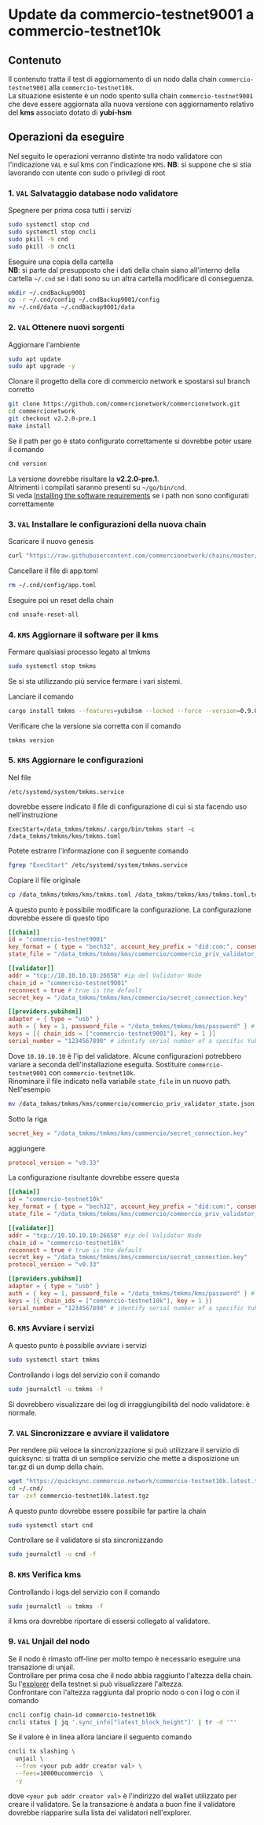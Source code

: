 # Update da commercio-testnet9001 a commercio-testnet10k

## Contenuto

Il contenuto tratta il test di aggiornamento di un nodo dalla chain `commercio-testnet9001` alla `commercio-testnet10k`.     
La situazione esistente è un nodo spento sulla chain `commercio-testnet9001` che deve essere aggiornata alla nuova versione con aggiornamento relativo del **kms** associato dotato di **yubi-hsm**


## Operazioni da eseguire

Nel seguito le operazioni verranno distinte tra nodo validatore con l'indicazione `VAL`  e sul kms con l'indicazione `KMS`.
**NB**: si suppone che si stia lavorando con utente con sudo o privilegi di root

### 1. `VAL` Salvataggio database nodo validatore

Spegnere per prima cosa tutti i servizi

```bash
sudo systemctl stop cnd
sudo systemctl stop cncli
sudo pkill -9 cnd
sudo pkill -9 cncli
```
Eseguire una copia della cartella      
**NB**: si parte dal presupposto che i dati della chain siano all'interno della cartella `~/.cnd` se i dati sono su un altra cartella modificare di conseguenza.

```bash
mkdir ~/.cndBackup9001
cp -r ~/.cnd/config ~/.cndBackup9001/config
mv ~/.cnd/data ~/.cndBackup9001/data
```

### 2. `VAL` Ottenere nuovi sorgenti

Aggiornare l'ambiente

```bash
sudo apt update
sudo apt upgrade -y
```

Clonare il progetto della core di commercio network e spostarsi sul branch corretto
```bash
git clone https://github.com/commercionetwork/commercionetwork.git
cd commercionetwork
git checkout v2.2.0-pre.1
make install
```

Se il path per go è stato configurato correttamente si dovrebbe poter usare il comando 

```bash
cnd version
```

La versione dovrebbe risultare la **v2.2.0-pre.1**.   
Altrimenti i compilati saranno presenti su `~/go/bin/cnd`.    
Si veda [Installing the software requirements](https://docs.commercio.network/nodes/full-node-installation.html#_1-installing-the-software-requirements) se i path non sono configurati correttamente

### 3. `VAL` Installare le configurazioni della nuova chain

Scaricare il nuovo genesis
```bash
curl "https://raw.githubusercontent.com/commercionetwork/chains/master/commercio-testnet10k/genesis.json" > ~/.cnd/config/genesis.json
```

Cancellare il file di app.toml 
```bash
rm ~/.cnd/config/app.toml
```

Eseguire poi un reset della chain
```bash
cnd unsafe-reset-all
```


### 4. `KMS` Aggiornare il software per il kms

Fermare qualsiasi processo legato al tmkms

```bash
sudo systemctl stop tmkms
```

Se si sta utilizzando più service fermare i vari sistemi.    

Lanciare il comando
```bash
cargo install tmkms --features=yubihsm --locked --force --version=0.9.0
```

Verificare che la versione sia corretta con il comando
```bash
tmkms version
```

### 5. `KMS` Aggiornare le configurazioni

Nel file
```
/etc/systemd/system/tmkms.service
```

dovrebbe essere indicato il file di configurazione di cui si sta facendo uso nell'instruzione

```
ExecStart=/data_tmkms/tmkms/.cargo/bin/tmkms start -c /data_tmkms/tmkms/kms/tmkms.toml
```

Potete estrarre l'informazione con il seguente comando
```bash
fgrep "ExecStart" /etc/systemd/system/tmkms.service
```

Copiare il file originale
```bash
cp /data_tmkms/tmkms/kms/tmkms.toml /data_tmkms/tmkms/kms/tmkms.toml.testnet9001
```



A questo punto è possibile modificare la configurazione. La configurazione dovrebbe essere di questo tipo

```toml
[[chain]]
id = "commercio-testnet9001"
key_format = { type = "bech32", account_key_prefix = "did:com:", consensus_key_prefix = "did:com:valconspub" }
state_file = "/data_tmkms/tmkms/kms/commercio/commercio_priv_validator_state.json"

[[validator]]
addr = "tcp://10.10.10.10:26658" #ip del Validator Node
chain_id = "commercio-testnet9001"
reconnect = true # true is the default
secret_key = "/data_tmkms/tmkms/kms/commercio/secret_connection.key"

[[providers.yubihsm]]
adapter = { type = "usb" }
auth = { key = 1, password_file = "/data_tmkms/tmkms/kms/password" } # è possibile immettere la password direttamente utilizzando il parametro password al posto di password_file
keys = [{ chain_ids = ["commercio-testnet9001"], key = 1 }]
serial_number = "1234567890" # identify serial number of a specific YubiHSM to connect to
```

Dove `10.10.10.10` è l'ip del validatore. Alcune configurazioni potrebbero variare a seconda dell'installazione eseguita.
Sostituire `commercio-testnet9001` con `commercio-testnet10k`.  
Rinominare il file indicato nella variabile `state_file` in un nuovo path. Nell'esempio

```bash
mv /data_tmkms/tmkms/kms/commercio/commercio_priv_validator_state.json /data_tmkms/tmkms/kms/commercio/commercio_priv_validator_state.json.9001
```

Sotto la riga   
```toml
secret_key = "/data_tmkms/tmkms/kms/commercio/secret_connection.key"
```   
aggiungere    
```toml
protocol_version = "v0.33"
```   

La configurazione risultante dovrebbe essere questa 


```toml
[[chain]]
id = "commercio-testnet10k"
key_format = { type = "bech32", account_key_prefix = "did:com:", consensus_key_prefix = "did:com:valconspub" }
state_file = "/data_tmkms/tmkms/kms/commercio/commercio_priv_validator_state.json"

[[validator]]
addr = "tcp://10.10.10.10:26658" #ip del Validator Node
chain_id = "commercio-testnet10k"
reconnect = true # true is the default
secret_key = "/data_tmkms/tmkms/kms/commercio/secret_connection.key"
protocol_version = "v0.33"

[[providers.yubihsm]]
adapter = { type = "usb" }
auth = { key = 1, password_file = "/data_tmkms/tmkms/kms/password" } # è possibile immettere la password direttamente utilizzando il parametro password al posto di password_file
keys = [{ chain_ids = ["commercio-testnet10k"], key = 1 }]
serial_number = "1234567890" # identify serial number of a specific YubiHSM to connect to
```

### 6. `KMS` Avviare i servizi

A questo punto è possibile avviare i servizi

```bash
sudo systemctl start tmkms
```

Controllando i logs del servizio con il comando

```bash
sudo journalctl -u tmkms -f
```

Si dovrebbero visualizzare dei log di irraggiungibilità del nodo validatore: è normale.

### 7. `VAL` Sincronizzare e avviare il validatore

Per rendere più veloce la sincronizzazione si può utilizzare il servizio di quicksync: si tratta di un semplice servizio che mette a disposizione un tar.gz di un dump della chain.

```bash
wget "https://quicksync.commercio.network/commercio-testnet10k.latest.tgz" -P ~/.cnd/
cd ~/.cnd/
tar -zxf commercio-testnet10k.latest.tgz
```

A questo punto dovrebbe essere possibile far partire la chain

```bash
sudo systemctl start cnd
```

Controllare se il validatore si sta sincronizzando

```bash
sudo journalctl -u cnd -f
```
### 8. `KMS` Verifica kms


Controllando i logs del servizio con il comando

```bash
sudo journalctl -u tmkms -f
```

il kms ora dovrebbe riportare di essersi collegato al validatore.

### 9. `VAL` Unjail del nodo

Se il nodo è rimasto off-line per molto tempo è necessario eseguire una transazione di unjail.    
Controllare per prima cosa che il nodo abbia raggiunto l'altezza della chain.    
Su l'[explorer](https://testnet.commercio.network) della testnet si può visualizzare l'altezza.   
Confrontare con l'altezza raggiunta dal proprio nodo o con i log o con il comando 

```bash
cncli config chain-id commercio-testnet10k
cncli status | jq '.sync_info["latest_block_height"]' | tr -d '"'
```

Se il valore è in linea allora lanciare il seguento comando

```bash
cncli tx slashing \
  unjail \
  --from <your pub addr creator val> \
  --fees=10000ucommercio  \
  -y
```

dove `<your pub addr creator val>` è l'indirizzo del wallet utilizzato per creare il validatore.  Se la transazione è andata a buon fine il validatore dovrebbe riapparire sulla lista dei validatori nell'explorer.  


